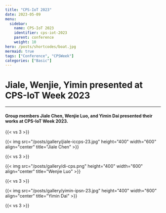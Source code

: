 ```yaml
---
title: "CPS-IoT 2023"
date: 2023-05-09
menu:
  sidebar:
    name: CPS-IoT 2023
    identifier: cps-iot-2023
    parent: conference
    weight: 10
hero: /posts/shortcodes/boat.jpg
mermaid: true
tags: ["Conference", "CPSWeek"]
categories: ["Basic"]
---
```

# Jiale, Wenjie, Yimin presented at CPS-IoT Week 2023
---
#### Group members Jiale Chen, Wenjie Luo, and Yimin Dai presented their works at CPS-IoT Week 2023.

{{< vs 3 >}}


{{< img src="/posts/gallery/jiale-iccps-23.jpg" height="400" width="600" align="center" title="Jiale Chen" >}}

{{< vs 3 >}}

{{< img src="/posts/gallery/di-cps.png" height="400" width="600" align="center" title="Wenjie Luo" >}}

{{< vs 3 >}}

{{< img src="/posts/gallery/yimin-ipsn-23.jpg" height="400" width="600" align="center" title="Yimin Dai" >}}

{{< vs 3 >}}

